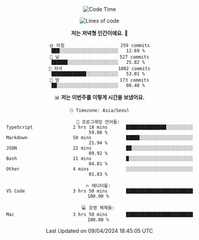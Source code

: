 <div align='center'>
 
<!--START_SECTION:waka-->
![Code Time](http://img.shields.io/badge/Code%20Time-3%2C470%20hrs%2055%20mins-blue)

![Lines of code](https://img.shields.io/badge/%EC%A0%80%EB%8A%94%20%EC%97%AC%ED%83%9C%EA%B9%8C%EC%A7%80%20-1.5%20million%20%EC%A4%84%EC%9D%98%20%EC%BD%94%EB%93%9C%EB%A5%BC%20%EC%9E%91%EC%84%B1%ED%96%88%EC%96%B4%EC%9A%94.-blue)

**저는 저녁형 인간이에요. 🦉** 

```text
🌞 아침                     259 commits         ███░░░░░░░░░░░░░░░░░░░░░░   12.69 % 
🌆 낮　                     527 commits         ██████░░░░░░░░░░░░░░░░░░░   25.82 % 
🌃 저녁                     1082 commits        █████████████░░░░░░░░░░░░   53.01 % 
🌙 밤　                     173 commits         ██░░░░░░░░░░░░░░░░░░░░░░░   08.48 % 
```


📊 **저는 이번주를 이렇게 시간을 보냈어요.** 

```text
🕑︎ Timezone: Asia/Seoul

💬 프로그래밍 언어들: 
TypeScript               2 hrs 18 mins       ███████████████░░░░░░░░░░   59.86 % 
Markdown                 50 mins             █████░░░░░░░░░░░░░░░░░░░░   21.94 % 
JSON                     22 mins             ██░░░░░░░░░░░░░░░░░░░░░░░   09.92 % 
Bash                     11 mins             █░░░░░░░░░░░░░░░░░░░░░░░░   04.81 % 
Other                    4 mins              ░░░░░░░░░░░░░░░░░░░░░░░░░   01.83 % 

🔥 에디터들: 
VS Code                  3 hrs 50 mins       █████████████████████████   100.00 % 

💻 운영 체제들: 
Mac                      3 hrs 50 mins       █████████████████████████   100.00 % 
```


 Last Updated on 09/04/2024 18:45:05 UTC
<!--END_SECTION:waka-->
 </div>
<!---
Emewjin/Emewjin is a ✨ special ✨ repository because its `README.md` (this file) appears on your GitHub profile.
You can click the Preview link to take a look at your changes.
--->
